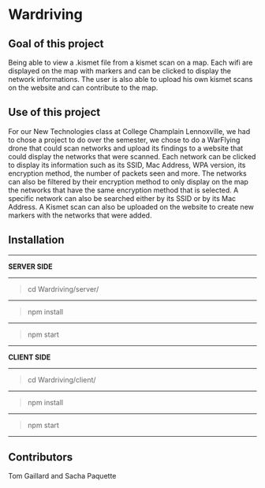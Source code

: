 # Wardriving

## Goal of this project
Being able to view a .kismet file from a kismet scan on a map. Each wifi are displayed on the map with markers and can be clicked to display the network informations. 
The user is also able to upload his own kismet scans on the website and can contribute to the map.

## Use of this project
For our New Technologies class at College Champlain Lennoxville, we had to chose a project to do over the semester, we chose to do a WarFlying drone that could scan networks
and upload its findings to a website that could display the networks that were scanned. Each network can be clicked to display its information such as its SSID, Mac Address,
WPA version, its encryption method, the number of packets seen and more. The networks can also be filtered by their encryption method to only display on the map the networks
that have the same encryption method that is selected. A specific network can also be searched either by its SSID or by its Mac Address. A Kismet scan can also be uploaded on
the website to create new markers with the networks that were added.

## Installation
****
**SERVER SIDE**
****
> cd Wardriving/server/
****
> npm install
****
> npm start
****
**CLIENT SIDE**
****
> cd Wardriving/client/
****
> npm install
****
> npm start
****

## Contributors
Tom Gaillard and Sacha Paquette
